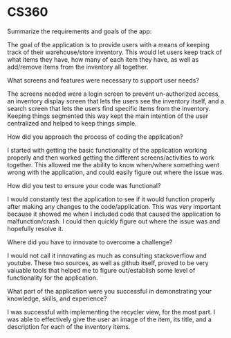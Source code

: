 # CS360
Summarize the requirements and goals of the app:

The goal of the application is to provide users with a means of keeping track of their warehouse/store inventory. This would let users keep track of what items they have, how many of each item they have, as well as add/remove items from the inventory all together.

What screens and features were necessary to support user needs?

The screens needed were a login screen to prevent un-authorized access, an inventory display screen that lets the users see the inventory itself, and a search screen that lets the users find specific items from the inventory. Keeping things segmented this way kept the main intention of the user centralized and helped to keep things simple.

How did you approach the process of coding the application?

I started with getting the basic functionality of the application working properly and then worked getting the different screens/activities to work together. This allowed me the ability to know when/where something went wrong with the application, and could easily figure out where the issue was.

How did you test to ensure your code was functional?

I would constantly test the application to see if it would function properly after making any changes to the code/application. This was very important because it showed me when I included code that caused the application to malfunction/crash. I could then quickly figure out where the issue was and hopefully resolve it.

Where did you have to innovate to overcome a challenge?

I would not call it innovating as much as consulting stackoverflow and youtube. These two sources, as well as github itself, proved to be very valuable tools that helped me to figure out/establish some level of functionality for the application.

What part of the application were you successful in demonstrating your knowledge, skills, and experience?

I was successful with implementing the recycler view, for the most part. I was able to effectively give the user an image of the item, its title, and a description for each of the inventory items.
